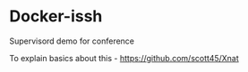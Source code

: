 # Docker-issh

Supervisord demo for conference

To explain basics about this - https://github.com/scott45/Xnat
